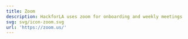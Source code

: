 ```yaml
---
title: Zoom
description: HackforLA uses zoom for onboarding and weekly meetings
svg: svg/icon-zoom.svg
url: 'https://zoom.us/'
---
```

